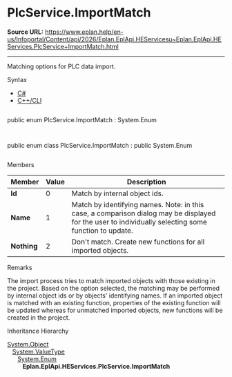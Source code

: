 # PlcService.ImportMatch

**Source URL:** https://www.eplan.help/en-us/Infoportal/Content/api/2026/Eplan.EplApi.HEServicesu~Eplan.EplApi.HEServices.PlcService+ImportMatch.html

---

Matching options for PLC data import.

Syntax

- [C#](#i-syntax-CS)
- [C++/CLI](#i-syntax-CPP2005)

```
```
public enum PlcService.ImportMatch : System.Enum
```
```

```
```
public enum class PlcService.ImportMatch : public System.Enum
```
```

Members

| Member | Value | Description |
| --- | --- | --- |
| **Id** | 0 | Match by internal object ids. |
| **Name** | 1 | Match by identifying names. Note: in this case, a comparison dialog may be displayed for the user to individually selecting some function to update. |
| **Nothing** | 2 | Don't match. Create new functions for all imported objects. |

Remarks

The import process tries to match imported objects with those existing in the project. Based on the option selected, the matching may be performed by internal object ids or by objects' identifying names. If an imported object is matched with an existing function, properties of the existing function will be updated whereas for unmatched imported objects, new functions will be created in the project.

Inheritance Hierarchy

[System.Object](#)  
   [System.ValueType](#)  
      [System.Enum](#)  
         **Eplan.EplApi.HEServices.PlcService.ImportMatch**

